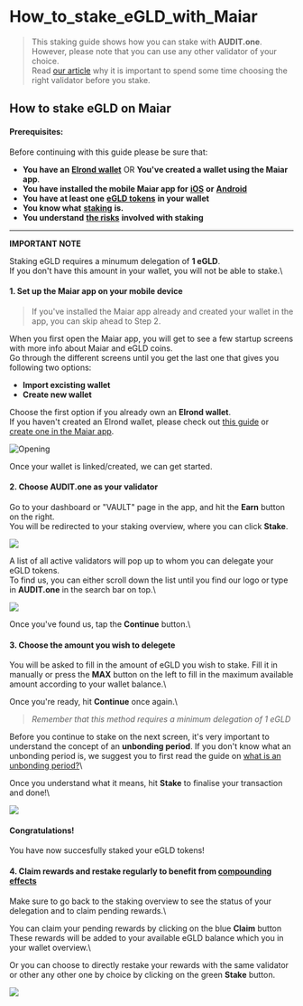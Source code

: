 # How\_to\_stake\_eGLD\_with\_Maiar

> This staking guide shows how you can stake with **AUDIT.one**.\
> However, please note that you can use any other validator of your choice.\
> Read [our article](importance\_of\_choosing\_the\_right\_validator.md) why it is important to spend some time choosing the right validator before you stake.

## How to stake eGLD on Maiar

#### Prerequisites:

Before continuing with this guide please be sure that:

* **You have an** [**Elrond wallet**](how\_to\_create\_an\_elrond\_wallet.md) OR **You've created a wallet using the Maiar app**.
* **You have installed the mobile Maiar app for** [**iOS**](https://apps.apple.com/us/app/maiar/id1519405832?shortlink=f0b7455c\&c=Website%20App%20Store%20Download%20Link\&pid=website\&deep\_link\_value=appstore) **or** [**Android**](https://play.google.com/store/apps/details?id=com.elrond.maiar.wallet\&shortlink=52dcde54\&c=Website%20Google%20Play%20Download%20Link\&pid=website\&deep\_link\_value=googleplay)
* **You have at least one** [**eGLD tokens**](how\_to\_get\_egld\_tokens.md) **in your wallet**
* **You know what** [**staking**](what\_is\_staking.md) **is.**
* **You understand** [**the risks**](risks\_of\_staking.md) **involved with staking**

***

**IMPORTANT NOTE**

Staking eGLD requires a minumum delegation of **1 eGLD**.\
If you don't have this amount in your wallet, you will not be able to stake.\


#### 1. **Set up the Maiar app on your mobile device**

> If you've installed the Maiar app already and created your wallet in the app, you can skip ahead to Step 2.

When you first open the Maiar app, you will get to see a few startup screens with more info about Maiar and eGLD coins.\
Go through the different screens until you get the last one that gives you following two options:

* **Import excisting wallet**
* **Create new wallet**

Choose the first option if you already own an **Elrond wallet**.\
If you haven't created an Elrond wallet, please check out [this guide](how\_to\_create\_an\_elrond\_wallet.md) or [create one in the Maiar app](how\_to\_create\_a\_maiar\_wallet.md).

![Opening](https://user-images.githubusercontent.com/95366163/146964170-a7aae2dc-47ec-475e-8ffb-d0f937336101.png)

Once your wallet is linked/created, we can get started.

#### 2. **Choose AUDIT.one as your validator**

Go to your dashboard or "VAULT" page in the app, and hit the **Earn** button on the right.\
You will be redirected to your staking overview, where you can click **Stake**.

![](https://user-images.githubusercontent.com/95366163/146967268-fae0407b-b3a0-4155-8b35-aa90a2cb48f8.png)

A list of all active validators will pop up to whom you can delegate your eGLD tokens.\
To find us, you can either scroll down the list until you find our logo or type in **AUDIT.one** in the search bar on top.\


![](https://user-images.githubusercontent.com/95366163/146967550-f7140dc2-fa70-484f-ba9b-e03ce39956be.png)

Once you've found us, tap the **Continue** button.\


#### 3. **Choose the amount you wish to delegete**

You will be asked to fill in the amount of eGLD you wish to stake. Fill it in manually or press the **MAX** button on the left to fill in the maximum available amount according to your wallet balance.\


Once you're ready, hit **Continue** once again.\


> _Remember that this method requires a minimum delegation of 1 eGLD_

Before you continue to stake on the next screen, it's very important to understand the concept of an **unbonding period**. If you don't know what an unbonding period is, we suggest you to first read the guide on [what is an unbonding period?](unbonding\_period.md)\


Once you understand what it means, hit **Stake** to finalise your transaction and done!\


![](https://user-images.githubusercontent.com/95366163/146973907-3347733d-c455-4fa2-9e16-093b5091f8c5.png)

#### **Congratulations!**

You have now succesfully staked your eGLD tokens!

#### **4. Claim rewards and restake regularly to benefit from** [**compounding effects**](compounding\_interest.md)

Make sure to go back to the staking overview to see the status of your delegation and to claim pending rewards.\


You can claim your pending rewards by clicking on the blue **Claim** button\
These rewards will be added to your available eGLD balance which you in your wallet overview.\


Or you can choose to directly restake your rewards with the same validator or other any other one by choice by clicking on the green **Stake** button.

![](https://user-images.githubusercontent.com/95366163/146975798-13cec948-875d-4c89-9126-eb467967df41.png)
